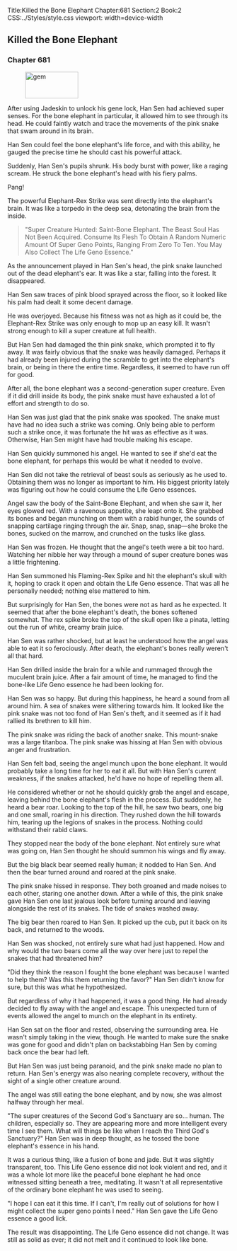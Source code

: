 Title:Killed the Bone Elephant 
Chapter:681 
Section:2 
Book:2 
CSS:../Styles/style.css 
viewport: width=device-width
  
## Killed the Bone Elephant
### Chapter 681
  
<figure>
	<img src="../Images/gem.gif" alt="gem" id="gem" width="120" height="60" />
</figure>
  

  
After using Jadeskin to unlock his gene lock, Han Sen had achieved super senses. For the bone elephant in particular, it allowed him to see through its head. He could faintly watch and trace the movements of the pink snake that swam around in its brain.

Han Sen could feel the bone elephant's life force, and with this ability, he gauged the precise time he should cast his powerful attack.

Suddenly, Han Sen's pupils shrunk. His body burst with power, like a raging scream. He struck the bone elephant's head with his fiery palms.

Pang!

The powerful Elephant-Rex Strike was sent directly into the elephant's brain. It was like a torpedo in the deep sea, detonating the brain from the inside.

> "Super Creature Hunted: Saint-Bone Elephant. The Beast Soul Has Not Been Acquired. Consume Its Flesh To Obtain A Random Numeric Amount Of Super Geno Points, Ranging From Zero To Ten. You May Also Collect The Life Geno Essence."

As the announcement played in Han Sen's head, the pink snake launched out of the dead elephant's ear. It was like a star, falling into the forest. It disappeared.

Han Sen saw traces of pink blood sprayed across the floor, so it looked like his palm had dealt it some decent damage.

He was overjoyed. Because his fitness was not as high as it could be, the Elephant-Rex Strike was only enough to mop up an easy kill. It wasn't strong enough to kill a super creature at full health.

But Han Sen had damaged the thin pink snake, which prompted it to fly away. It was fairly obvious that the snake was heavily damaged. Perhaps it had already been injured during the scramble to get into the elephant's brain, or being in there the entire time. Regardless, it seemed to have run off for good.

After all, the bone elephant was a second-generation super creature. Even if it did drill inside its body, the pink snake must have exhausted a lot of effort and strength to do so.

Han Sen was just glad that the pink snake was spooked. The snake must have had no idea such a strike was coming. Only being able to perform such a strike once, it was fortunate the hit was as effective as it was. Otherwise, Han Sen might have had trouble making his escape.

Han Sen quickly summoned his angel. He wanted to see if she'd eat the bone elephant, for perhaps this would be what it needed to evolve.

Han Sen did not take the retrieval of beast souls as seriously as he used to. Obtaining them was no longer as important to him. His biggest priority lately was figuring out how he could consume the Life Geno essences.

Angel saw the body of the Saint-Bone Elephant, and when she saw it, her eyes glowed red. With a ravenous appetite, she leapt onto it. She grabbed its bones and began munching on them with a rabid hunger, the sounds of snapping cartilage ringing through the air. Snap, snap, snap—she broke the bones, sucked on the marrow, and crunched on the tusks like glass.

Han Sen was frozen. He thought that the angel's teeth were a bit too hard. Watching her nibble her way through a mound of super creature bones was a little frightening.

Han Sen summoned his Flaming-Rex Spike and hit the elephant's skull with it, hoping to crack it open and obtain the Life Geno essence. That was all he personally needed; nothing else mattered to him.

But surprisingly for Han Sen, the bones were not as hard as he expected. It seemed that after the bone elephant's death, the bones softened somewhat. The rex spike broke the top of the skull open like a pinata, letting out the run of white, creamy brain juice.

Han Sen was rather shocked, but at least he understood how the angel was able to eat it so ferociously. After death, the elephant's bones really weren't all that hard.

Han Sen drilled inside the brain for a while and rummaged through the muculent brain juice. After a fair amount of time, he managed to find the bone-like Life Geno essence he had been looking for.

Han Sen was so happy. But during this happiness, he heard a sound from all around him. A sea of snakes were slithering towards him. It looked like the pink snake was not too fond of Han Sen's theft, and it seemed as if it had rallied its brethren to kill him.

The pink snake was riding the back of another snake. This mount-snake was a large titanboa. The pink snake was hissing at Han Sen with obvious anger and frustration.

Han Sen felt bad, seeing the angel munch upon the bone elephant. It would probably take a long time for her to eat it all. But with Han Sen's current weakness, if the snakes attacked, he'd have no hope of repelling them all.

He considered whether or not he should quickly grab the angel and escape, leaving behind the bone elephant's flesh in the process. But suddenly, he heard a bear roar. Looking to the top of the hill, he saw two bears, one big and one small, roaring in his direction. They rushed down the hill towards him, tearing up the legions of snakes in the process. Nothing could withstand their rabid claws.

They stopped near the body of the bone elephant. Not entirely sure what was going on, Han Sen thought he should summon his wings and fly away.

But the big black bear seemed really human; it nodded to Han Sen. And then the bear turned around and roared at the pink snake.

The pink snake hissed in response. They both groaned and made noises to each other, staring one another down. After a while of this, the pink snake gave Han Sen one last jealous look before turning around and leaving alongside the rest of its snakes. The tide of snakes washed away.

The big bear then roared to Han Sen. It picked up the cub, put it back on its back, and returned to the woods.

Han Sen was shocked, not entirely sure what had just happened. How and why would the two bears come all the way over here just to repel the snakes that had threatened him?

"Did they think the reason I fought the bone elephant was because I wanted to help them? Was this them returning the favor?" Han Sen didn't know for sure, but this was what he hypothesized.

But regardless of why it had happened, it was a good thing. He had already decided to fly away with the angel and escape. This unexpected turn of events allowed the angel to munch on the elephant in its entirety.

Han Sen sat on the floor and rested, observing the surrounding area. He wasn't simply taking in the view, though. He wanted to make sure the snake was gone for good and didn't plan on backstabbing Han Sen by coming back once the bear had left.

But Han Sen was just being paranoid, and the pink snake made no plan to return. Han Sen's energy was also nearing complete recovery, without the sight of a single other creature around.

The angel was still eating the bone elephant, and by now, she was almost halfway through her meal.

"The super creatures of the Second God's Sanctuary are so... human. The children, especially so. They are appearing more and more intelligent every time I see them. What will things be like when I reach the Third God's Sanctuary?" Han Sen was in deep thought, as he tossed the bone elephant's essence in his hand.

It was a curious thing, like a fusion of bone and jade. But it was slightly transparent, too. This Life Geno essence did not look violent and red, and it was a whole lot more like the peaceful bone elephant he had once witnessed sitting beneath a tree, meditating. It wasn't at all representative of the ordinary bone elephant he was used to seeing.

"I hope I can eat it this time. If I can't, I'm really out of solutions for how I might collect the super geno points I need." Han Sen gave the Life Geno essence a good lick.

The result was disappointing. The Life Geno essence did not change. It was still as solid as ever; it did not melt and it continued to look like bone.